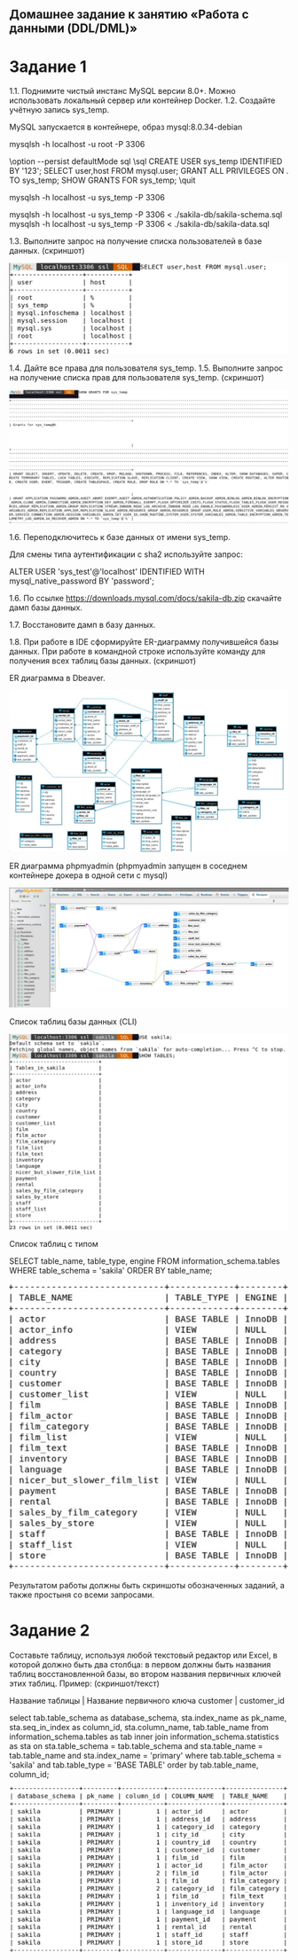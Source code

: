 ## Домашнее задание к занятию «Работа с данными (DDL/DML)»

# Задание 1
1.1. Поднимите чистый инстанс MySQL версии 8.0+. Можно использовать локальный сервер или контейнер Docker.
1.2. Создайте учётную запись sys_temp.

MySQL запускается в контейнере, образ mysql:8.0.34-debian

mysqlsh -h localhost -u root -P 3306

\option --persist defaultMode sql \sql CREATE USER sys_temp IDENTIFIED BY '123'; SELECT user,host FROM mysql.user; GRANT ALL PRIVILEGES ON . TO sys_temp; SHOW GRANTS FOR sys_temp; \quit

mysqlsh -h localhost -u sys_temp -P 3306

mysqlsh -h localhost -u sys_temp -P 3306 < ./sakila-db/sakila-schema.sql mysqlsh -h localhost -u sys_temp -P 3306 < ./sakila-db/sakila-data.sql

1.3. Выполните запрос на получение списка пользователей в базе данных. (скриншот)

![img](https://github.com/BelkaBro/Database/blob/main/DDL_DML/img/268452287-0cf25caf-101d-4acd-9e86-6e260d4ea6e0.png)

1.4. Дайте все права для пользователя sys_temp.
1.5. Выполните запрос на получение списка прав для пользователя sys_temp. (скриншот)

![img](https://github.com/BelkaBro/Database/blob/main/DDL_DML/img/268452309-82cbec08-c9d4-4537-92ef-4b5b07ce19b8.png)

1.6. Переподключитесь к базе данных от имени sys_temp.

Для смены типа аутентификации с sha2 используйте запрос:

ALTER USER 'sys_test'@'localhost' IDENTIFIED WITH mysql_native_password BY 'password';

1.6. По ссылке https://downloads.mysql.com/docs/sakila-db.zip скачайте дамп базы данных.

1.7. Восстановите дамп в базу данных.

1.8. При работе в IDE сформируйте ER-диаграмму получившейся базы данных. При работе в командной строке используйте команду для получения всех таблиц базы данных. (скриншот)

ER диаграмма в Dbeaver.

![img](https://github.com/BelkaBro/Database/blob/main/DDL_DML/img/268452394-b3335f3c-2f19-4e54-8bd5-a6dd09f6a72c.png)

ER диаграмма phpmyadmin (phpmyadmin запущен в соседнем контейнере докера в одной сети с mysql)

![img](https://github.com/BelkaBro/Database/blob/main/DDL_DML/img/268452444-bae21fbd-8015-4997-9148-c4d1da55d000.png)

Список таблиц базы данных (CLI)

![img](https://github.com/BelkaBro/Database/blob/main/DDL_DML/img/268452496-b0502764-4a79-49f0-b505-2c8f7f0b5684.png)

Список таблиц с типом

SELECT table_name, table_type, engine FROM information_schema.tables WHERE table_schema = 'sakila' ORDER BY table_name;

![img](https://github.com/BelkaBro/Database/blob/main/DDL_DML/img/268452534-2d1c7e12-a7d9-4138-bca1-09661c555388.png)

Результатом работы должны быть скриншоты обозначенных заданий, а также простыня со всеми запросами.

# Задание 2
Составьте таблицу, используя любой текстовый редактор или Excel, в которой должно быть два столбца: в первом должны быть названия таблиц восстановленной базы, во втором названия первичных ключей этих таблиц. Пример: (скриншот/текст)

Название таблицы | Название первичного ключа customer | customer_id

select tab.table_schema as database_schema,
sta.index_name as pk_name,
sta.seq_in_index as column_id,
sta.column_name,
tab.table_name
from information_schema.tables as tab
inner join information_schema.statistics as sta
on sta.table_schema = tab.table_schema
and sta.table_name = tab.table_name
and sta.index_name = 'primary'
where tab.table_schema = 'sakila'
and tab.table_type = 'BASE TABLE'
order by tab.table_name,
column_id;

![img](https://github.com/BelkaBro/Database/blob/main/DDL_DML/img/268453136-b99d5b34-2c42-4c2c-9bd6-6754634e04b1.png)
